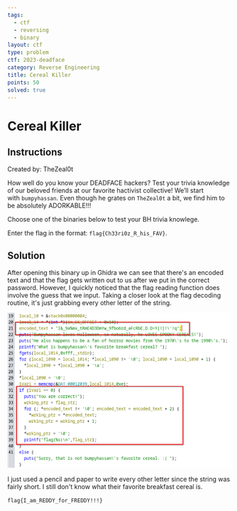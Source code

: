 ```yaml
---
tags:
  - ctf
  - reversing
  - binary
layout: ctf
type: problem
ctf: 2023-deadface
category: Reverse Engineering
title: Cereal Killer
points: 50
solved: true
---
```



# Cereal Killer

## Instructions

Created by: TheZeal0t

How well do you know your DEADFACE hackers? Test your trivia knowledge of our beloved friends at our favorite hactivist collective! We’ll start with `bumpyhassan`. Even though he grates on `TheZeal0t` a bit, we find him to be absolutely ADORKABLE!!!

Choose one of the binaries below to test your BH trivia knowlege.

Enter the flag in the format: `flag{Ch33ri0z_R_his_FAV}`.

## Solution

After opening this binary up in Ghidra we can see that there's an encoded text and that the flag gets written out to us after we put in the correct password. However, I quickly noticed that the flag reading function does involve the guess that we input. Taking a closer look at the flag decoding routine, it's just grabbing every other letter of the string.

![](attachments/Pasted%20image%2020231023234016.png)

I just used a pencil and paper to write every other letter since the string was fairly short. I still don't know what their favorite breakfast cereal is.

```
flag{I_am_REDDY_for_FREDDY!!!}
```